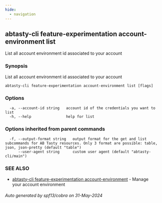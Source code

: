 ```yaml
---
hide:
  - navigation
---
```

## abtasty-cli feature-experimentation account-environment list

List all account environment id associated to your account

### Synopsis

List all account environment id associated to your account

```
abtasty-cli feature-experimentation account-environment list [flags]
```

### Options

```
  -a, --account-id string   account id of the credentials you want to list
  -h, --help                help for list
```

### Options inherited from parent commands

```
  -f, --output-format string   output format for the get and list subcommands for AB Tasty resources. Only 3 format are possible: table, json, json-pretty (default "table")
      --user-agent string      custom user agent (default "abtasty-cli/main")
```

### SEE ALSO

* [abtasty-cli feature-experimentation account-environment](abtasty-cli_feature-experimentation_account-environment.md)	 - Manage your account environment

###### Auto generated by spf13/cobra on 31-May-2024
